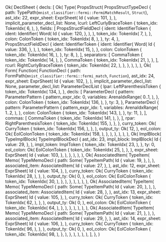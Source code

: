 Ok(
    DeclSheet {
        decls: [
            Ok(
                Type(
                    PropsStruct(
                        PropsStructTypeDecl {
                            path: TypePath(`mnist_classifier::fermi::FermiMatchResult`, `Struct`),
                            ast_idx: 22,
                            expr_sheet: ExprSheet(
                                Id {
                                    value: 101,
                                },
                            ),
                            implicit_parameter_decl_list: None,
                            lcurl: LeftCurlyBraceToken {
                                token_idx: TokenIdx(
                                    6,
                                ),
                            },
                            fields: [
                                PropsStructFieldDecl {
                                    ident: IdentifierToken {
                                        ident: Identifier(
                                            Word(
                                                Id {
                                                    value: 120,
                                                },
                                            ),
                                        ),
                                        token_idx: TokenIdx(
                                            7,
                                        ),
                                    },
                                    colon: ColonToken {
                                        token_idx: TokenIdx(
                                            8,
                                        ),
                                    },
                                    ty: 4,
                                },
                                PropsStructFieldDecl {
                                    ident: IdentifierToken {
                                        ident: Identifier(
                                            Word(
                                                Id {
                                                    value: 336,
                                                },
                                            ),
                                        ),
                                        token_idx: TokenIdx(
                                            15,
                                        ),
                                    },
                                    colon: ColonToken {
                                        token_idx: TokenIdx(
                                            16,
                                        ),
                                    },
                                    ty: 8,
                                },
                            ],
                            separators: [
                                CommaToken {
                                    token_idx: TokenIdx(
                                        14,
                                    ),
                                },
                                CommaToken {
                                    token_idx: TokenIdx(
                                        21,
                                    ),
                                },
                            ],
                            rcurl: RightCurlyBraceToken {
                                token_idx: TokenIdx(
                                    22,
                                ),
                            },
                        },
                    ),
                ),
            ),
            Ok(
                Form(
                    Function(
                        FunctionDecl {
                            path: FormPath(`mnist_classifier::fermi::fermi_match`, `Function`),
                            ast_idx: 24,
                            expr_sheet: ExprSheet(
                                Id {
                                    value: 102,
                                },
                            ),
                            implicit_parameter_decl_list: None,
                            parameter_decl_list: ParameterDeclList {
                                lpar: LeftParenthesisToken {
                                    token_idx: TokenIdx(
                                        134,
                                    ),
                                },
                                decls: [
                                    ParameterDecl {
                                        pattern: ParameterPattern {
                                            pattern_expr_idx: 0,
                                            variables: ArenaIdxRange(
                                                0..1,
                                            ),
                                        },
                                        colon: ColonToken {
                                            token_idx: TokenIdx(
                                                136,
                                            ),
                                        },
                                        ty: 3,
                                    },
                                    ParameterDecl {
                                        pattern: ParameterPattern {
                                            pattern_expr_idx: 1,
                                            variables: ArenaIdxRange(
                                                1..2,
                                            ),
                                        },
                                        colon: ColonToken {
                                            token_idx: TokenIdx(
                                                143,
                                            ),
                                        },
                                        ty: 11,
                                    },
                                ],
                                commas: [
                                    CommaToken {
                                        token_idx: TokenIdx(
                                            141,
                                        ),
                                    },
                                ],
                                rpar: RightParenthesisToken {
                                    token_idx: TokenIdx(
                                        155,
                                    ),
                                },
                            },
                            curry_token: Ok(
                                CurryToken {
                                    token_idx: TokenIdx(
                                        156,
                                    ),
                                },
                            ),
                            output_ty: Ok(
                                12,
                            ),
                            eol_colon: Ok(
                                EolColonToken {
                                    token_idx: TokenIdx(
                                        158,
                                    ),
                                },
                            ),
                        },
                    ),
                ),
            ),
            Ok(
                ImplBlock(
                    TypeImplBlock(
                        TypeImplBlockDecl {
                            ast_idx: 23,
                            impl_block: ImplBlock(
                                Id {
                                    value: 29,
                                },
                            ),
                            impl_token: ImplToken {
                                token_idx: TokenIdx(
                                    23,
                                ),
                            },
                            ty: 0,
                            eol_colon: Ok(
                                EolColonToken {
                                    token_idx: TokenIdx(
                                        25,
                                    ),
                                },
                            ),
                            expr_sheet: ExprSheet(
                                Id {
                                    value: 103,
                                },
                            ),
                        },
                    ),
                ),
            ),
            Ok(
                AssociatedItem(
                    TypeItem(
                        Memo(
                            TypeMemoDecl {
                                path: Some(
                                    TypeItemPath(
                                        Id {
                                            value: 19,
                                        },
                                    ),
                                ),
                                associated_item: AssociatedItem(
                                    Id {
                                        value: 27,
                                    },
                                ),
                                ast_idx: 12,
                                expr_sheet: ExprSheet(
                                    Id {
                                        value: 104,
                                    },
                                ),
                                curry_token: Ok(
                                    CurryToken {
                                        token_idx: TokenIdx(
                                            28,
                                        ),
                                    },
                                ),
                                output_ty: Ok(
                                    0,
                                ),
                                eol_colon: Ok(
                                    EolColonToken {
                                        token_idx: TokenIdx(
                                            30,
                                        ),
                                    },
                                ),
                            },
                        ),
                    ),
                ),
            ),
            Ok(
                AssociatedItem(
                    TypeItem(
                        Memo(
                            TypeMemoDecl {
                                path: Some(
                                    TypeItemPath(
                                        Id {
                                            value: 20,
                                        },
                                    ),
                                ),
                                associated_item: AssociatedItem(
                                    Id {
                                        value: 28,
                                    },
                                ),
                                ast_idx: 13,
                                expr_sheet: ExprSheet(
                                    Id {
                                        value: 105,
                                    },
                                ),
                                curry_token: Ok(
                                    CurryToken {
                                        token_idx: TokenIdx(
                                            62,
                                        ),
                                    },
                                ),
                                output_ty: Ok(
                                    0,
                                ),
                                eol_colon: Ok(
                                    EolColonToken {
                                        token_idx: TokenIdx(
                                            64,
                                        ),
                                    },
                                ),
                            },
                        ),
                    ),
                ),
            ),
            Ok(
                AssociatedItem(
                    TypeItem(
                        Memo(
                            TypeMemoDecl {
                                path: Some(
                                    TypeItemPath(
                                        Id {
                                            value: 21,
                                        },
                                    ),
                                ),
                                associated_item: AssociatedItem(
                                    Id {
                                        value: 29,
                                    },
                                ),
                                ast_idx: 14,
                                expr_sheet: ExprSheet(
                                    Id {
                                        value: 106,
                                    },
                                ),
                                curry_token: Ok(
                                    CurryToken {
                                        token_idx: TokenIdx(
                                            96,
                                        ),
                                    },
                                ),
                                output_ty: Ok(
                                    0,
                                ),
                                eol_colon: Ok(
                                    EolColonToken {
                                        token_idx: TokenIdx(
                                            98,
                                        ),
                                    },
                                ),
                            },
                        ),
                    ),
                ),
            ),
        ],
    },
)